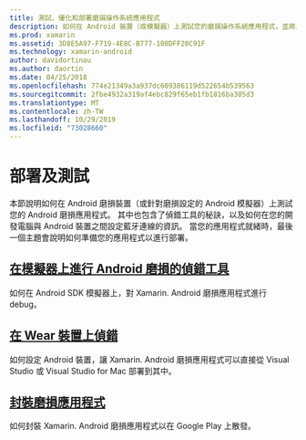 ```yaml
---
title: 測試、優化和部署磨損操作系統應用程式
description: 如何在 Android 裝置（或模擬器）上測試您的磨損操作系統應用程式，並將其準備好進行部署。
ms.prod: xamarin
ms.assetid: 3D8E5A97-F719-4E8C-B777-108DFF20C91F
ms.technology: xamarin-android
author: davidortinau
ms.author: daortin
ms.date: 04/25/2018
ms.openlocfilehash: 774e21349a3a937dc609386119d522654b539563
ms.sourcegitcommit: 2fbe4932a319af4ebc829f65eb1fb1816ba305d3
ms.translationtype: MT
ms.contentlocale: zh-TW
ms.lasthandoff: 10/29/2019
ms.locfileid: "73028660"
---
```

# <a name="deployment-and-testing"></a>部署及測試

本節說明如何在 Android 磨損裝置（或針對磨損設定的 Android 模擬器）上測試您的 Android 磨損應用程式。 其中也包含了偵錯工具的秘訣，以及如何在您的開發電腦與 Android 裝置之間設定藍牙連線的資訊。
當您的應用程式就緒時，最後一個主題會說明如何準備您的應用程式以進行部署。

## <a name="debug-android-wear-on-an-emulatorandroidweardeploy-testdebug-on-emulatormd"></a>[在模擬器上進行 Android 磨損的偵錯工具](~/android/wear/deploy-test/debug-on-emulator.md)

如何在 Android SDK 模擬器上，對 Xamarin. Android 磨損應用程式進行 debug。

## <a name="debug-on-a-wear-deviceandroidweardeploy-testdebug-on-devicemd"></a>[在 Wear 裝置上偵錯](~/android/wear/deploy-test/debug-on-device.md)

如何設定 Android 裝置，讓 Xamarin. Android 磨損應用程式可以直接從 Visual Studio 或 Visual Studio for Mac 部署到其中。

## <a name="packaging-wear-appsandroidweardeploy-testpackagingmd"></a>[封裝磨損應用程式](~/android/wear/deploy-test/packaging.md)

如何封裝 Xamarin. Android 磨損應用程式以在 Google Play 上散發。
